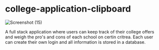 # college-application-clipboard


![Screenshot (15)](https://user-images.githubusercontent.com/113322000/201470014-f82590a9-fae2-45a0-8f15-8337f4603c35.png)


A full stack application where users can keep track of their college offers and weigh the pro's and cons of each school on certin critrea. Each user can create their own login and all information is stored in a database.

